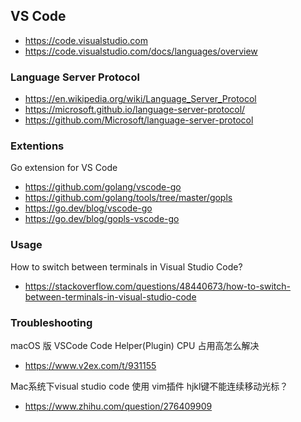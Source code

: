 ## VS Code
- https://code.visualstudio.com
- https://code.visualstudio.com/docs/languages/overview

### Language Server Protocol
- https://en.wikipedia.org/wiki/Language_Server_Protocol
- https://microsoft.github.io/language-server-protocol/
- https://github.com/Microsoft/language-server-protocol


### Extentions
Go extension for VS Code
- https://github.com/golang/vscode-go
- https://github.com/golang/tools/tree/master/gopls
- https://go.dev/blog/vscode-go
- https://go.dev/blog/gopls-vscode-go


### Usage
How to switch between terminals in Visual Studio Code?
- https://stackoverflow.com/questions/48440673/how-to-switch-between-terminals-in-visual-studio-code


### Troubleshooting
macOS 版 VSCode Code Helper(Plugin) CPU 占用高怎么解决
- https://www.v2ex.com/t/931155 

Mac系统下visual studio code 使用 vim插件 hjkl键不能连续移动光标？
- https://www.zhihu.com/question/276409909

